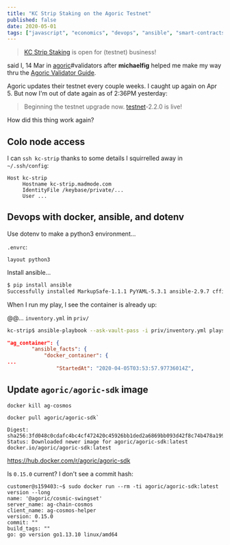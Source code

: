 ```yaml
---
title: "KC Strip Staking on the Agoric Testnet"
published: false
date: 2020-05-01
tags: ["javascript", "economics", "devops", "ansible", "smart-contracts", "capabilities", "agoric"]
---
```


> [KC Strip Staking](https://explorer.testnet.agoric.com/validator/2784E6C7B40CF883BC409DBD856C403F2AE15BCE) is open for (testnet) business!

said I, 14 Mar in [agoric](https://keybase.io/team/agoric)#validators
after **michaelfig** helped me make my way thru the [Agoric Validator
Guide](https://github.com/Agoric/agoric-sdk/wiki/Validator-Guide).

Agoric updates their testnet every couple weeks. I caught up again on
Apr 5. But now I'm out of date again as of 2:36PM yesterday:

> Beginning the testnet upgrade now.
> [testnet](https://explorer.testnet.agoric.com/)-2.2.0 is live!

How did this thing work again?


## Colo node access

I can `ssh kc-strip` thanks to some details I squirrelled away in
`~/.ssh/config`:

```
Host kc-strip
     Hostname kc-strip.madmode.com
     IdentityFile /keybase/private/...
     User ...
```

## Devops with docker, ansible, and dotenv

Use dotenv to make a python3 environment...

`.envrc`:

```
layout python3
```

Install ansible...

```bash
$ pip install ansible
Successfully installed MarkupSafe-1.1.1 PyYAML-5.3.1 ansible-2.9.7 cffi-1.14.0 cryptography-2.9.2 jinja2-2.11.2 pycparser-2.20 six-1.14.0
```

When I run my play, I see the container is already up:

@@... `inventory.yml` in `priv/`

```bash
kc-strip$ ansible-playbook --ask-vault-pass -i priv/inventory.yml plays/ag-node.yml >,x
```


```json
"ag_container": {
        "ansible_facts": {
            "docker_container": {
...
                "StartedAt": "2020-04-05T03:53:57.97736014Z",
```


## Update `agoric/agoric-sdk` image

`docker kill ag-cosmos`

```
docker pull agoric/agoric-sdk`

Digest: sha256:3fd048c0cdafc4bc4cf472420c45926bb1ded2a6869bb093d42f8c74b478a199
Status: Downloaded newer image for agoric/agoric-sdk:latest
docker.io/agoric/agoric-sdk:latest
```
https://hub.docker.com/r/agoric/agoric-sdk


Is `0.15.0` current? I don't see a commit hash:

```
customer@s159403:~$ sudo docker run --rm -ti agoric/agoric-sdk:latest version --long
name: '@agoric/cosmic-swingset'
server_name: ag-chain-cosmos
client_name: ag-cosmos-helper
version: 0.15.0
commit: ""
build_tags: ""
go: go version go1.13.10 linux/amd64
```
